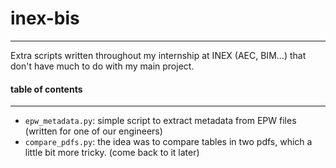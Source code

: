# inex-bis
---
Extra scripts written throughout my internship at INEX (AEC, BIM...) that don't have much to do with my main project. 

#### table of contents
---
- `epw_metadata.py`: simple script to extract metadata from EPW files (written for one of our engineers)
- `compare_pdfs.py`: the idea was to compare tables in two pdfs, which a little bit more tricky. (come back to it later)